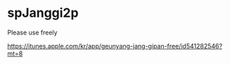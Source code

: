 spJanggi2p
==========
Please use freely

https://itunes.apple.com/kr/app/geunyang-jang-gipan-free/id541282546?mt=8

